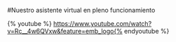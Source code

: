 #Nuestro asistente virtual en pleno funcionamiento

{% youtube %} https://www.youtube.com/watch?v=Rc__4w6QVxw&feature=emb_logo{% endyoutube %} 


